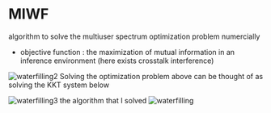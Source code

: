 # MIWF



algorithm to solve the multiuser spectrum optimization problem numercially

- objective function : the maximization of mutual information in an inference environment (here exists crosstalk interference)

![waterfilling2](https://user-images.githubusercontent.com/109332374/192106559-f344b27f-284f-404d-87b8-65239df982b6.jpg)
Solving the optimization problem above can be thought of as solving the KKT system below

![waterfilling3](https://user-images.githubusercontent.com/109332374/192106563-3caeb89f-1383-4d57-98c5-1677276c8f1b.jpg)
the algorithm that I solved 
![waterfilling](https://user-images.githubusercontent.com/109332374/192106558-a4db822d-d675-4c71-b8a1-54578738555a.jpg)
